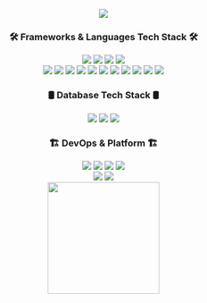 <p align="center">
    <img src="https://capsule-render.vercel.app/api?type=waving&color=C3E5AE&height=200&section=header&text=Hi%20there%20👋&fontColor=f7f5f5&fontSize=35&animation=fadeIn&fontAlignY=35"/>
</p>

<h3 align="center">🛠️ Frameworks & Languages Tech Stack 🛠️</h3>
<div align="center">
  <img src="https://shields.io/badge/Spring%20Boot-6DB33F?style=flat-square&logo=springboot&logoColor=white" />
  <img src="https://shields.io/badge/Next.js-000000?style=flat-square&logo=nextdotjs&logoColor=white" />
  <img src="https://shields.io/badge/React-61DAFB?style=flat-square&logo=react&logoColor=black" />
  <img src="https://shields.io/badge/svelte-FF3E00?style=flat-square&logo=svelte&logoColor=white" />
</div>
<div align="center">
  <img src="https://shields.io/badge/Java-007396?style=flat-square&logo=openjdk&logoColor=white" />
  <img src="https://shields.io/badge/TypeScript-007ACC?style=flat-square&logo=typescript&logoColor=white" />
  <img src="https://img.shields.io/badge/JavaScript-F7DF1E?style=flat-square&logo=javascript&logoColor=black" />
  <img src="https://shields.io/badge/HTML5-E34F26?style=flat-square&logo=html5&logoColor=white" />
  <img src="https://shields.io/badge/CSS3-663399?style=flat-square&logo=css&logoColor=white" />
  <img src="https://shields.io/badge/PHP-777BB4?style=flat-square&logo=php&logoColor=white" />
  <img src="https://shields.io/badge/C-A8B9CC?style=flat-square&logo=c&logoColor=white" />
  <img src="https://shields.io/badge/C%2B%2B-00599C?style=flat-square&logo=c%2B%2B&logoColor=white" />
  <img src="https://shields.io/badge/C%23-512BD4?style=flat-square&logo=dotnet&logoColor=white" />
  <img src="https://shields.io/badge/Shell%20Script-4EAA25?style=flat-square&logo=gnubash&logoColor=white" />
  <img src="https://shields.io/badge/Windows%20Batch-026664?style=flat-square&logo=slashdot&logoColor=white" />
</div>

<h3 align="center">🛢️ Database Tech Stack 🛢️</h3>
<div align="center">
  <img src="https://shields.io/badge/MySQL-4479A1?style=flat-square&logo=mysql&logoColor=white" />
  <img src="https://shields.io/badge/PostgreSQL-4169E1?style=flat-square&logo=postgresql&logoColor=white" />
  <img src="https://shields.io/badge/Redis-DC382D?style=flat-square&logo=redis&logoColor=white" />
</div>

<h3 align="center">🏗️ DevOps & Platform 🏗️</h3>
<div align="center">
  <img src="https://shields.io/badge/Docker-2496ED?style=flat-square&logo=docker&logoColor=white" />
  <img src="https://shields.io/badge/Kubernetes-326CE5?style=flat-square&logo=kubernetes&logoColor=white" />
  <img src="https://shields.io/badge/Jenkins-D24939?style=flat-square&logo=jenkins&logoColor=white" />
  <img src="https://shields.io/badge/Kaniko-FFA600?style=flat-square&logo=kaniko&logoColor=white" />
</div>
<div align="center">
  <img src="https://shields.io/badge/GCP-4285F4?style=flat-square&logo=googlecloud&logoColor=white" />
  <img src="https://shields.io/badge/NCP-03C75E?style=flat-square&logo=naver&logoColor=white" />
</div>

<div align="center">
<a href="https://github.com/chauid">
  <img height=200 align="center" src="https://github-readme-stats.vercel.app/api/top-langs?username=chauid&layout=compact&langs_count=8&card_width=320" />
</a>
</div>

